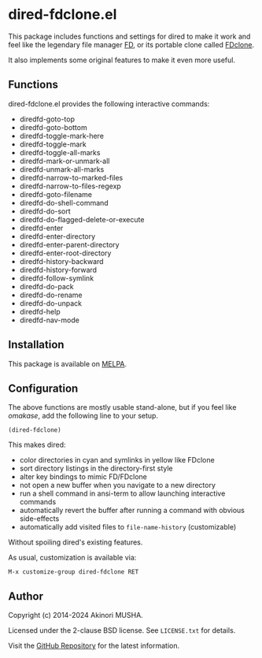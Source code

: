 # dired-fdclone.el

This package includes functions and settings for dired to make it work
and feel like the legendary file manager
[FD](http://ja.wikipedia.org/wiki/FD_%28%E3%83%95%E3%82%A1%E3%82%A4%E3%83%AB%E7%AE%A1%E7%90%86%E3%82%BD%E3%83%95%E3%83%88%29),
or its portable clone called
[FDclone](http://hp.vector.co.jp/authors/VA012337/soft/fd/).

It also implements some original features to make it even more useful.

## Functions

dired-fdclone.el provides the following interactive commands:

* diredfd-goto-top
* diredfd-goto-bottom
* diredfd-toggle-mark-here
* diredfd-toggle-mark
* diredfd-toggle-all-marks
* diredfd-mark-or-unmark-all
* diredfd-unmark-all-marks
* diredfd-narrow-to-marked-files
* diredfd-narrow-to-files-regexp
* diredfd-goto-filename
* diredfd-do-shell-command
* diredfd-do-sort
* diredfd-do-flagged-delete-or-execute
* diredfd-enter
* diredfd-enter-directory
* diredfd-enter-parent-directory
* diredfd-enter-root-directory
* diredfd-history-backward
* diredfd-history-forward
* diredfd-follow-symlink
* diredfd-do-pack
* diredfd-do-rename
* diredfd-do-unpack
* diredfd-help
* diredfd-nav-mode

## Installation

This package is available on [MELPA](http://melpa.org/).

## Configuration

The above functions are mostly usable stand-alone, but if you feel
like _omakase_, add the following line to your setup.

```elisp
(dired-fdclone)
```

This makes dired:

- color directories in cyan and symlinks in yellow like FDclone
- sort directory listings in the directory-first style
- alter key bindings to mimic FD/FDclone
- not open a new buffer when you navigate to a new directory
- run a shell command in ansi-term to allow launching interactive
  commands
- automatically revert the buffer after running a command with obvious
  side-effects
- automatically add visited files to `file-name-history` (customizable)

Without spoiling dired's existing features.

As usual, customization is available via:

    M-x customize-group dired-fdclone RET

## Author

Copyright (c) 2014-2024 Akinori MUSHA.

Licensed under the 2-clause BSD license.  See `LICENSE.txt` for
details.

Visit the [GitHub Repository](https://github.com/knu/dired-fdclone.el)
for the latest information.
